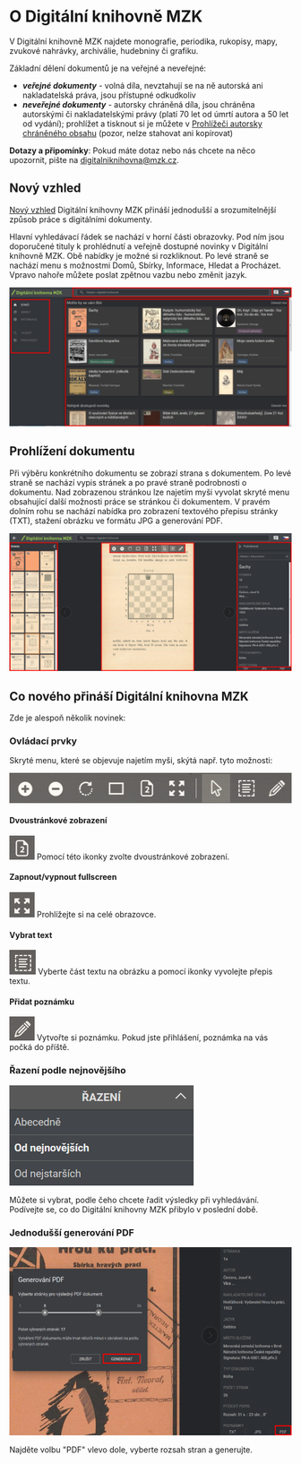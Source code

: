 # O Digitální knihovně MZK

V Digitální knihovně MZK najdete monografie, periodika, rukopisy, mapy, zvukové nahrávky, archiválie, hudebniny či grafiku.

Základní dělení dokumentů je na veřejné a neveřejné:

* __*veřejné dokumenty*__ - volná díla, nevztahují se na ně autorská ani nakladatelská práva, jsou přístupné odkudkoliv
* __*neveřejné dokumenty*__ - autorsky chráněná díla, jsou chráněna autorskými či nakladatelskými právy (platí 70 let od úmrtí autora a 50 let od vydání); prohlížet a tisknout si je můžete v [Prohlížeči autorsky chráněného obsahu](/cs/digitalni-knihovna) (pozor, nelze stahovat ani kopírovat)

**Dotazy a připomínky**: Pokud máte dotaz nebo nás chcete na něco upozornit, pište na [digitalniknihovna@mzk.cz](digitalniknihovna@mzk.cz).

## Nový vzhled
<a class="external" href="http://digitalniknihovna.mzk.cz/" target="_blank">Nový vzhled</a> Digitální knihovny MZK přináší jednodušší a srozumitelnější způsob práce s digitálními dokumenty. 

Hlavní vyhledávací řádek se nachází v horní části obrazovky. Pod ním jsou doporučené tituly k prohlédnutí a veřejně dostupné novinky v Digitální knihovně MZK. Obě nabídky je možné si rozkliknout. Po levé straně se nachází menu s možnostmi Domů, Sbírky, Informace, Hledat a Procházet. Vpravo nahoře můžete poslat zpětnou vazbu nebo změnit jazyk.

![](/images/help/jakHledat/digitalniknihovna2.png)

## Prohlížení dokumentu
Při výběru konkrétního dokumentu se zobrazí strana s dokumentem. Po levé straně se nachází vypis stránek a po pravé straně podrobnosti o dokumentu. Nad zobrazenou stránkou lze najetím myši vyvolat skryté menu obsahující další možnosti práce se stránkou či dokumentem. V pravém dolním rohu se nachází nabídka pro zobrazení textového přepisu stránky (TXT), stažení obrázku ve formátu JPG a generování PDF.  

![](/images/help/jakHledat/prohlizeniKnihy.png)

## Co nového přináší Digitální knihovna MZK

Zde je alespoň několik novinek:

### Ovládací prvky
Skryté menu, které se objevuje najetím myši, skýtá např. tyto možnosti:

![](/images/help/jakHledat/funkcniPrvky.png)

#### Dvoustránkové zobrazení 
![](/images/help/jakHledat/dvoustrankoveZobrazeni.png)
Pomocí této ikonky zvolte dvoustránkové zobrazení.

#### Zapnout/vypnout fullscreen
![](/images/help/jakHledat/fullscreen.png)
Prohlížejte si na celé obrazovce.

#### Vybrat text
![](/images/help/jakHledat/textovyPrepis.png)
Vyberte část textu na obrázku a pomocí ikonky vyvolejte přepis textu.

#### Přidat poznámku
![](/images/help/jakHledat/poznamka.png)
Vytvořte si poznámku. Pokud jste přihlášení, poznámka na vás počká do příště.

### Řazení podle nejnovějšího
![](/images/help/jakHledat/razeni.png)

Můžete si vybrat, podle čeho chcete řadit výsledky při vyhledávání. Podívejte se, co do Digitální knihovny MZK přibylo v poslední době.

### Jednodušší generování PDF
![](/images/help/jakTisknout/tiskPDF.png)

Najděte volbu "PDF" vlevo dole, vyberte rozsah stran a generujte.


